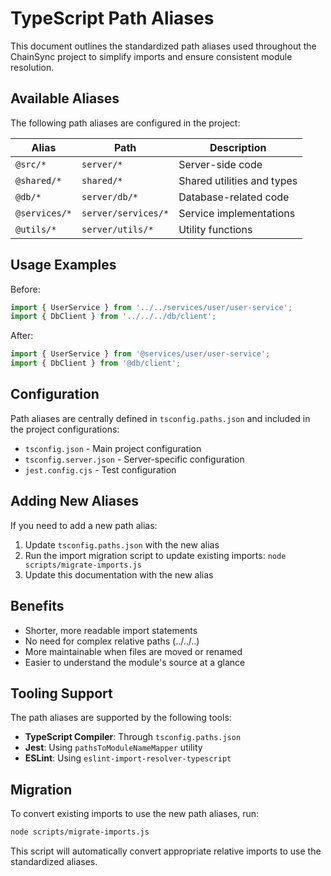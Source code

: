 # TypeScript Path Aliases

This document outlines the standardized path aliases used throughout the ChainSync project to simplify imports and ensure consistent module resolution.

## Available Aliases

The following path aliases are configured in the project:

| Alias         | Path                | Description                |
| ------------- | ------------------- | -------------------------- |
| `@src/*`      | `server/*`          | Server-side code           |
| `@shared/*`   | `shared/*`          | Shared utilities and types |
| `@db/*`       | `server/db/*`       | Database-related code      |
| `@services/*` | `server/services/*` | Service implementations    |
| `@utils/*`    | `server/utils/*`    | Utility functions          |

## Usage Examples

Before:

```typescript
import { UserService } from '../../services/user/user-service';
import { DbClient } from '../../../db/client';
```

After:

```typescript
import { UserService } from '@services/user/user-service';
import { DbClient } from '@db/client';
```

## Configuration

Path aliases are centrally defined in `tsconfig.paths.json` and included in the project configurations:

- `tsconfig.json` - Main project configuration
- `tsconfig.server.json` - Server-specific configuration
- `jest.config.cjs` - Test configuration

## Adding New Aliases

If you need to add a new path alias:

1. Update `tsconfig.paths.json` with the new alias
2. Run the import migration script to update existing imports: `node scripts/migrate-imports.js`
3. Update this documentation with the new alias

## Benefits

- Shorter, more readable import statements
- No need for complex relative paths (../../..)
- More maintainable when files are moved or renamed
- Easier to understand the module's source at a glance

## Tooling Support

The path aliases are supported by the following tools:

- **TypeScript Compiler**: Through `tsconfig.paths.json`
- **Jest**: Using `pathsToModuleNameMapper` utility
- **ESLint**: Using `eslint-import-resolver-typescript`

## Migration

To convert existing imports to use the new path aliases, run:

```bash
node scripts/migrate-imports.js
```

This script will automatically convert appropriate relative imports to use the standardized aliases.
